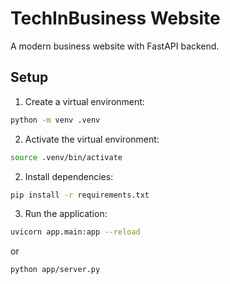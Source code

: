 # TechInBusiness Website

A modern business website with FastAPI backend.

## Setup

1. Create a virtual environment:

```bash
python -m venv .venv
```

2. Activate the virtual environment:

```bash
source .venv/bin/activate
```


2. Install dependencies:

```bash
pip install -r requirements.txt
```

3. Run the application:

```bash
uvicorn app.main:app --reload
```

or 

```bash
python app/server.py
```
